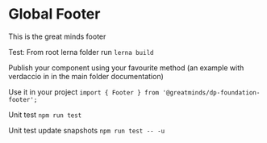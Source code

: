 # Global Footer

This is the great minds footer

Test:
From root lerna folder run `lerna build`

Publish your component using your favourite method (an example with verdaccio in in the main folder documentation)

Use it in your project
`import { Footer } from '@greatminds/dp-foundation-footer';`

Unit test
`npm run test`

Unit test update snapshots
`npm run test -- -u`
